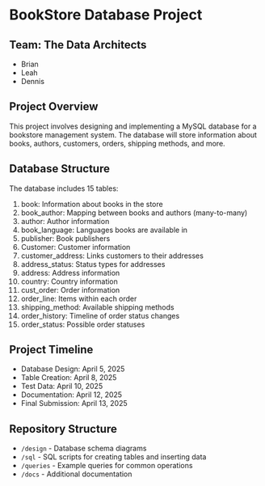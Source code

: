 # BookStore Database Project

## Team: The Data Architects
- Brian
- Leah
- Dennis

## Project Overview
This project involves designing and implementing a MySQL database for a bookstore management system. The database will store information about books, authors, customers, orders, shipping methods, and more.

## Database Structure
The database includes 15 tables:
1. book: Information about books in the store
2. book_author: Mapping between books and authors (many-to-many)
3. author: Author information
4. book_language: Languages books are available in
5. publisher: Book publishers
6. Customer: Customer information
7. customer_address: Links customers to their addresses
8. address_status: Status types for addresses
9. address: Address information
10. country: Country information
11. cust_order: Order information
12. order_line: Items within each order
13. shipping_method: Available shipping methods
14. order_history: Timeline of order status changes
15. order_status: Possible order statuses

## Project Timeline
- Database Design: April 5, 2025
- Table Creation: April 8, 2025
- Test Data: April 10, 2025
- Documentation: April 12, 2025
- Final Submission: April 13, 2025

## Repository Structure
- `/design` - Database schema diagrams
- `/sql` - SQL scripts for creating tables and inserting data
- `/queries` - Example queries for common operations
- `/docs` - Additional documentation
